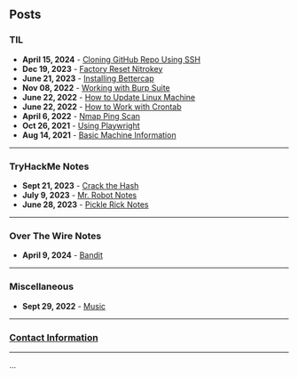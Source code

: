 ## **Posts**

### **TIL**

- **April 15, 2024** - [Cloning GitHub Repo Using SSH](/posts/TIL/connecting_gh_and_machine.md)
- **Dec 19, 2023** - [Factory Reset Nitrokey](/posts/TIL/resetNK.md)
- **June 21, 2023** - [Installing Bettercap](/posts/TIL/installing_bettercap.md)
- **Nov 08, 2022** - [Working with Burp Suite](/posts/TIL/working_with_burp_suite.md)
- **June 22, 2022** - [How to Update Linux Machine](/posts/TIL/pc_maintenance.md)
- **June 22, 2022** - [How to Work with Crontab](/posts/TIL/cron_jobs.md)
- **April 6, 2022** - [Nmap Ping Scan](/posts/TIL/nmap_ping_scan.md)
- **Oct 26, 2021** - [Using Playwright](/posts/TIL/using_playwright.md)
- **Aug 14, 2021** - [Basic Machine Information](/posts/TIL/machine_info.md)

---

### **TryHackMe Notes**

- **Sept 21, 2023** - [Crack the Hash](/posts/myStuff/thm/CTH.md)
- **July 9, 2023** - [Mr. Robot Notes](/posts/myStuff/thm/mr_robots.md)
- **June 28, 2023** - [Pickle Rick Notes](/posts/myStuff/thm/pickle_rick.md)

---

### **Over The Wire Notes**

- **April 9, 2024** - [Bandit](/posts/myStuff/otw/otw_homepage.md)

---

### **Miscellaneous**

- **Sept 29, 2022** - [Music](/posts/myStuff/myMusic/musicIndex.md)

---

### [Contact Information](contact.md)

---

<div id="pressMe">...</div>

